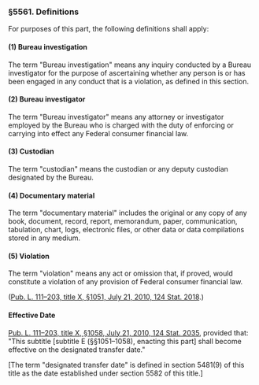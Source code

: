 ### §5561. Definitions ###

For purposes of this part, the following definitions shall apply:

[]()

#### (1) Bureau investigation ####

The term "Bureau investigation" means any inquiry conducted by a Bureau investigator for the purpose of ascertaining whether any person is or has been engaged in any conduct that is a violation, as defined in this section.

[]()

#### (2) Bureau investigator ####

The term "Bureau investigator" means any attorney or investigator employed by the Bureau who is charged with the duty of enforcing or carrying into effect any Federal consumer financial law.

[]()

#### (3) Custodian ####

The term "custodian" means the custodian or any deputy custodian designated by the Bureau.

[]()

#### (4) Documentary material ####

The term "documentary material" includes the original or any copy of any book, document, record, report, memorandum, paper, communication, tabulation, chart, logs, electronic files, or other data or data compilations stored in any medium.

[]()

#### (5) Violation ####

The term "violation" means any act or omission that, if proved, would constitute a violation of any provision of Federal consumer financial law.

([Pub. L. 111–203, title X, §1051, July 21, 2010, 124 Stat. 2018](/statviewer.htm?volume=124&page=2018).)

#### Effective Date ####

[Pub. L. 111–203, title X, §1058, July 21, 2010, 124 Stat. 2035](/statviewer.htm?volume=124&page=2035), provided that: "This subtitle [subtitle E (§§1051–1058), enacting this part] shall become effective on the designated transfer date."

[The term "designated transfer date" is defined in section 5481(9) of this title as the date established under section 5582 of this title.]